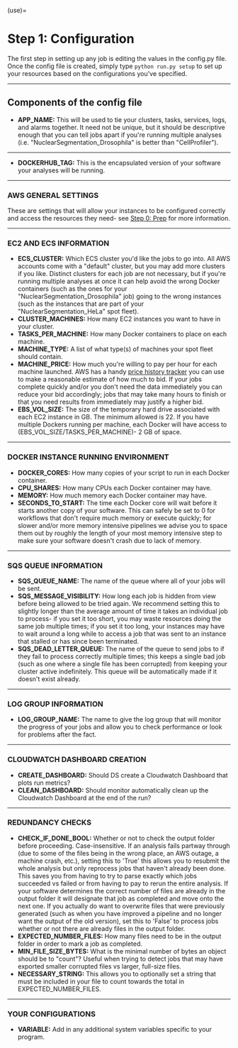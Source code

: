 (use)=
# Step 1: Configuration

The first step in setting up any job is editing the values in the config.py file.
Once the config file is created, simply type `python run.py setup` to set up your resources based on the configurations you've specified.

***

## Components of the config file

* **APP_NAME:** This will be used to tie your clusters, tasks, services, logs, and alarms together.
It need not be unique, but it should be descriptive enough that you can tell jobs apart if you're running multiple analyses (i.e. "NuclearSegmentation_Drosophila" is better than "CellProfiler").

***

* **DOCKERHUB_TAG:** This is the encapsulated version of your software your analyses will be running.

***

### AWS GENERAL SETTINGS
These are settings that will allow your instances to be configured correctly and access the resources they need- see [Step 0: Prep](step_0_prep.md) for more information.

***

### EC2 AND ECS INFORMATION

* **ECS_CLUSTER:** Which ECS cluster you'd like the jobs to go into.
All AWS accounts come with a "default" cluster, but you may add more clusters if you like.
Distinct clusters for each job are not necessary, but if you're running multiple analyses at once it can help avoid the wrong Docker containers (such as the ones for your "NuclearSegmentation_Drosophila" job) going to the wrong instances (such as the instances that are part of your "NuclearSegmentation_HeLa" spot fleet).
* **CLUSTER_MACHINES:** How many EC2 instances you want to have in your cluster.
* **TASKS_PER_MACHINE:** How many Docker containers to place on each machine.
* **MACHINE_TYPE:** A list of what type(s) of machines your spot fleet should contain.
* **MACHINE_PRICE:** How much you're willing to pay per hour for each machine launched.
AWS has a handy [price history tracker](https://console.aws.amazon.com/ec2sp/v1/spot/home) you can use to make a reasonable estimate of how much to bid.
If your jobs complete quickly and/or you don't need the data immediately you can reduce your bid accordingly; jobs that may take many hours to finish or that you need results from immediately may justify a higher bid.
* **EBS_VOL_SIZE:** The size of the temporary hard drive associated with each EC2 instance in GB.
The minimum allowed is 22.
If you have multiple Dockers running per machine, each Docker will have access to (EBS_VOL_SIZE/TASKS_PER_MACHINE)- 2 GB of space.

***

### DOCKER INSTANCE RUNNING ENVIRONMENT
* **DOCKER_CORES:** How many copies of your script to run in each Docker container.
* **CPU_SHARES:** How many CPUs each Docker container may have.
* **MEMORY:** How much memory each Docker container may have.
* **SECONDS_TO_START:** The time each Docker core will wait before it starts another copy of your software.
This can safely be set to 0 for workflows that don't require much memory or execute quickly; for slower and/or more memory intensive pipelines we advise you to space them out by roughly the length of your most memory intensive step to make sure your software doesn't crash due to lack of memory.

***

### SQS QUEUE INFORMATION

* **SQS_QUEUE_NAME:** The name of the queue where all of your jobs will be sent.
* **SQS_MESSAGE_VISIBILITY:** How long each job is hidden from view before being allowed to be tried again.
We recommend setting this to slightly longer than the average amount of time it takes an individual job to process- if you set it too short, you may waste resources doing the same job multiple times; if you set it too long, your instances may have to wait around a long while to access a job that was sent to an instance that stalled or has since been terminated.
* **SQS_DEAD_LETTER_QUEUE:** The name of the queue to send jobs to if they fail to process correctly multiple times; this keeps a single bad job (such as one where a single file has been corrupted) from keeping your cluster active indefinitely.
This queue will be automatically made if it doesn't exist already.

***

### LOG GROUP INFORMATION

* **LOG_GROUP_NAME:** The name to give the log group that will monitor the progress of your jobs and allow you to check performance or look for problems after the fact.

***

### CLOUDWATCH DASHBOARD CREATION

* **CREATE_DASHBOARD:** Should DS create a Cloudwatch Dashboard that plots run metrics?
* **CLEAN_DASHBOARD:** Should monitor automatically clean up the Cloudwatch Dashboard at the end of the run?

***

### REDUNDANCY CHECKS

* **CHECK_IF_DONE_BOOL:** Whether or not to check the output folder before proceeding.
Case-insensitive.
If an analysis fails partway through (due to some of the files being in the wrong place, an AWS outage, a machine crash, etc.), setting this to 'True' this allows you to resubmit the whole analysis but only reprocess jobs that haven't already been done.
This saves you from having to try to parse exactly which jobs succeeded vs failed or from having to pay to rerun the entire analysis.
If your software determines the correct number of files are already in the output folder it will designate that job as completed and move onto the next one.
If you actually do want to overwrite files that were previously generated (such as when you have improved a pipeline and no longer want the output of the old version), set this to 'False' to process jobs whether or not there are already files in the output folder.
* **EXPECTED_NUMBER_FILES:** How many files need to be in the output folder in order to mark a job as completed.
* **MIN_FILE_SIZE_BYTES:** What is the minimal number of bytes an object should be to "count"?
Useful when trying to detect jobs that may have exported smaller corrupted files vs larger, full-size files.
* **NECESSARY_STRING:** This allows you to optionally set a string that must be included in your file to count towards the total in EXPECTED_NUMBER_FILES.

***

### YOUR CONFIGURATIONS
* **VARIABLE:** Add in any additional system variables specific to your program.
